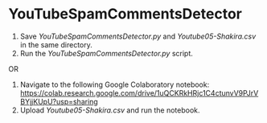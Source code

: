 # YouTubeSpamCommentsDetector
1) Save _YouTubeSpamCommentsDetector.py_ and _Youtube05-Shakira.csv_ in the same directory.
2) Run the _YouTubeSpamCommentsDetector.py_ script.

OR

1) Navigate to the following Google Colaboratory notebook: https://colab.research.google.com/drive/1uQCKRkHRjc1C4ctunvV9PJrVBYjjKUpU?usp=sharing
2) Upload _Youtube05-Shakira.csv_ and run the notebook.
